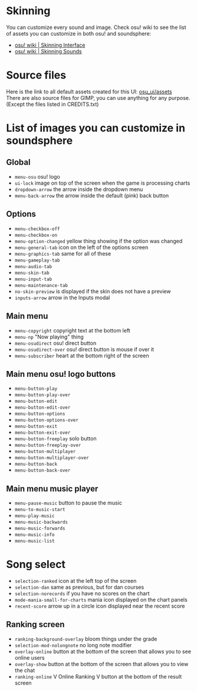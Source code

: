 # Skinning
You can customize every sound and image.
Check osu! wiki to see the list of assets you can customize in both osu! and soundsphere:
- [osu! wiki | Skinning Interface](https://osu.ppy.sh/wiki/en/Skinning/Interface)
- [osu! wiki | Skinning Sounds](https://osu.ppy.sh/wiki/en/Skinning/Sounds)

# Source files
Here is the link to all default assets created for this UI: [osu_ui/assets](https://github.com/Thetan-ILW/osu_ui/tree/main/osu_ui/assets)  
There are also source files for GIMP, you can use anything for any purpose. (Except the files listed in CREDITS.txt)

# List of images you can customize in soundsphere
## Global
- `menu-osu` osu! logo
- `ui-lock` image on top of the screen when the game is processing charts
- `dropdown-arrow` the arrow inside the dropdown menu
- `menu-back-arrow` the arrow inside the default (pink) back button
  
## Options
- `menu-checkbox-off`
- `menu-checkbox-on`
- `menu-option-changed` yellow thing showing if the option was changed
- `menu-general-tab` icon on the left of the options screen
- `menu-graphics-tab` same for all of these
- `menu-gameplay-tab`
- `menu-audio-tab`
- `menu-skin-tab`
- `menu-input-tab`
- `menu-maintenance-tab`
- `no-skin-preview` is displayed if the skin does not have a preview
- `inputs-arrow` arrow in the Inputs modal
  
## Main menu
- `menu-copyright` copyright text at the bottom left
- `menu-np` "Now playing" thing
- `menu-osudirect` osu! direct button
- `menu-osudirect-over` osu! direct button is mouse if over it
- `menu-subscriber` heart at the bottom right of the screen

## Main menu osu! logo buttons
- `menu-button-play`
- `menu-button-play-over`
- `menu-button-edit`
- `menu-button-edit-over`
- `menu-button-options`
- `menu-button-options-over`
- `menu-button-exit`
- `menu-button-exit-over`
- `menu-button-freeplay` solo button
- `menu-button-freeplay-over`
- `menu-button-multiplayer`
- `menu-button-multiplayer-over`
- `menu-button-back`
- `menu-button-back-over`

## Main menu music player
- `menu-pause-music` button to pause the music
- `menu-to-music-start`
- `menu-play-music`
- `menu-music-backwards`
- `menu-music-forwards`
- `menu-music-info`
- `menu-music-list`

# Song select
- `selection-ranked` icon at the left top of the screen
- `selection-dan` same as previous, but for dan courses
- `selection-norecords` if you have no scores on the chart
- `mode-mania-small-for-charts` mania icon displayed on the chart panels
- `recent-score` arrow up in a circle icon displayed near the recent score
  
## Ranking screen
- `ranking-background-overlay` bloom things under the grade
- `selection-mod-nolongnote` no long note modifier
- `overlay-online` button at the bottom of the screen that allows you to see online users
- `overlay-show` button at the bottom of the screen that allows you to view the chat
- `ranking-online` V Online Ranking V button at the bottom of the result screen
